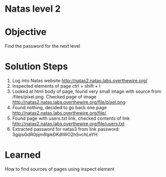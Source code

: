 # Natas level 2

# Objective
Find the password for the next level

# Solution Steps
1. Log into Natas website
    http://natas2.natas.labs.overthewire.org/
2. Inspected elements of page
    ctrl + shift + i
3. Looked at html body of page, found very small image with source from /files/pixel.png. Checked page of image 
    http://natas2.natas.labs.overthewire.org/file/pixel.png
4. Found nothing, decided to go back one page
    http://natas2.natas.labs.overthewire.org/file/
5. Found page with users.txt link, checked contents of link
    http://natas2.natas.labs.overthewire.org/file/users.txt
6. Extracted password for natas3 from link
    password: 3gqisGdR0pjm6tpkDKdIWO2hSvchLeYH

# Learned
How to find sources of pages using inspect element